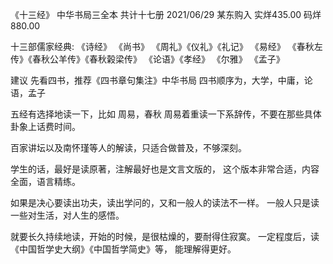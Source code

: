 《十三经》 中华书局三全本 共计十七册
2021/06/29 某东购入 实烊435.00 码烊880.00

十三部儒家经典:
《诗经》
《尚书》
《周礼》《仪礼》《礼记》
《易经》
《春秋左传》《春秋公羊传》《春秋榖梁传》
《论语》《孝经》
《尔雅》
《孟子》


建议
先看四书，推荐《四书章句集注》中华书局
四书顺序为，大学，中庸，论语，孟子

五经有选择地读一下，比如 周易，春秋
周易着重读一下系辞传，不要在那些具体卦象上话费时间。

百家讲坛以及南怀瑾等人的解读，只适合做普及，不够深刻。

学生的话，最好是读原著，注解最好也是文言文版的，
这个版本非常合适，内容全面，语言精练。

如果是决心要读出功夫，读出学问的，又和一般人的读法不一样。
一般人只是读一些对生活，对人生的感悟。

就要长久持续地读，开始的时候，是很枯燥的，要耐得住寂寞。
一定程度后，读《中国哲学史大纲》《中国哲学简史》等，
能理解得更好。
